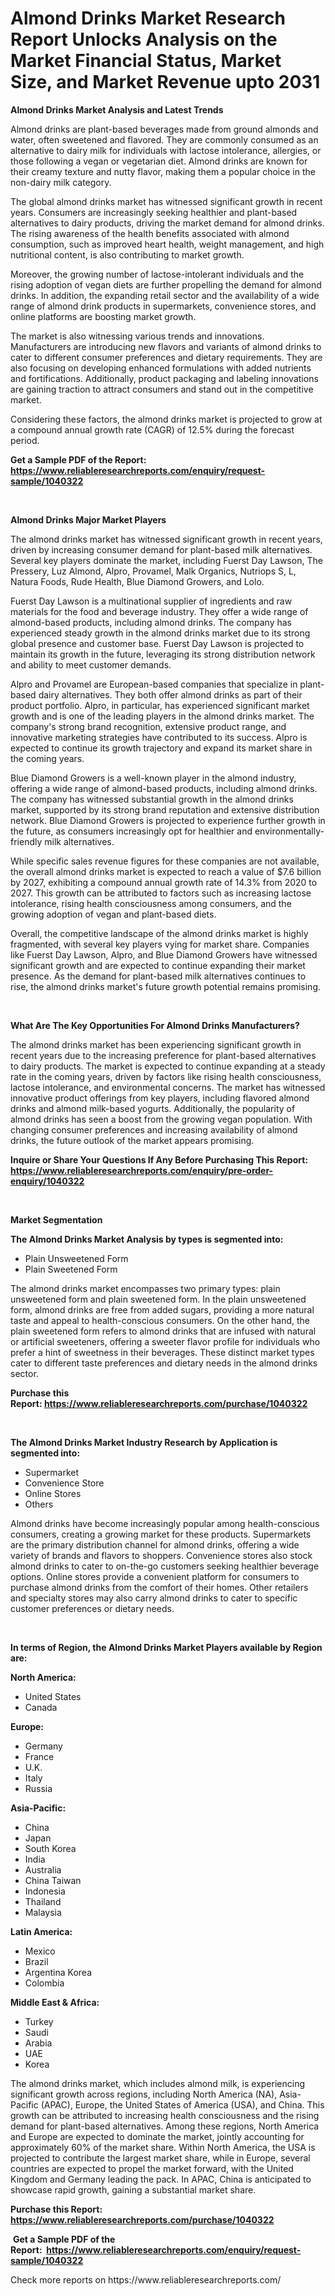 <p><h1>Almond Drinks Market Research Report Unlocks Analysis on the Market Financial Status, Market Size, and Market Revenue upto 2031</h1></p><p><strong>Almond Drinks Market Analysis and Latest Trends</strong></p>
<p><p>Almond drinks are plant-based beverages made from ground almonds and water, often sweetened and flavored. They are commonly consumed as an alternative to dairy milk for individuals with lactose intolerance, allergies, or those following a vegan or vegetarian diet. Almond drinks are known for their creamy texture and nutty flavor, making them a popular choice in the non-dairy milk category.</p><p>The global almond drinks market has witnessed significant growth in recent years. Consumers are increasingly seeking healthier and plant-based alternatives to dairy products, driving the market demand for almond drinks. The rising awareness of the health benefits associated with almond consumption, such as improved heart health, weight management, and high nutritional content, is also contributing to market growth.</p><p>Moreover, the growing number of lactose-intolerant individuals and the rising adoption of vegan diets are further propelling the demand for almond drinks. In addition, the expanding retail sector and the availability of a wide range of almond drink products in supermarkets, convenience stores, and online platforms are boosting market growth.</p><p>The market is also witnessing various trends and innovations. Manufacturers are introducing new flavors and variants of almond drinks to cater to different consumer preferences and dietary requirements. They are also focusing on developing enhanced formulations with added nutrients and fortifications. Additionally, product packaging and labeling innovations are gaining traction to attract consumers and stand out in the competitive market.</p><p>Considering these factors, the almond drinks market is projected to grow at a compound annual growth rate (CAGR) of 12.5% during the forecast period.</p></p>
<p><strong>Get a Sample PDF of the Report:&nbsp; <a href="https://www.reliableresearchreports.com/enquiry/request-sample/1040322">https://www.reliableresearchreports.com/enquiry/request-sample/1040322</a></strong></p>
<p>&nbsp;</p>
<p><strong>Almond Drinks Major Market Players</strong></p>
<p><p>The almond drinks market has witnessed significant growth in recent years, driven by increasing consumer demand for plant-based milk alternatives. Several key players dominate the market, including Fuerst Day Lawson, The Pressery, Luz Almond, Alpro, Provamel, Malk Organics, Nutriops S, L, Natura Foods, Rude Health, Blue Diamond Growers, and Lolo.</p><p>Fuerst Day Lawson is a multinational supplier of ingredients and raw materials for the food and beverage industry. They offer a wide range of almond-based products, including almond drinks. The company has experienced steady growth in the almond drinks market due to its strong global presence and customer base. Fuerst Day Lawson is projected to maintain its growth in the future, leveraging its strong distribution network and ability to meet customer demands.</p><p>Alpro and Provamel are European-based companies that specialize in plant-based dairy alternatives. They both offer almond drinks as part of their product portfolio. Alpro, in particular, has experienced significant market growth and is one of the leading players in the almond drinks market. The company's strong brand recognition, extensive product range, and innovative marketing strategies have contributed to its success. Alpro is expected to continue its growth trajectory and expand its market share in the coming years.</p><p>Blue Diamond Growers is a well-known player in the almond industry, offering a wide range of almond-based products, including almond drinks. The company has witnessed substantial growth in the almond drinks market, supported by its strong brand reputation and extensive distribution network. Blue Diamond Growers is projected to experience further growth in the future, as consumers increasingly opt for healthier and environmentally-friendly milk alternatives.</p><p>While specific sales revenue figures for these companies are not available, the overall almond drinks market is expected to reach a value of $7.6 billion by 2027, exhibiting a compound annual growth rate of 14.3% from 2020 to 2027. This growth can be attributed to factors such as increasing lactose intolerance, rising health consciousness among consumers, and the growing adoption of vegan and plant-based diets.</p><p>Overall, the competitive landscape of the almond drinks market is highly fragmented, with several key players vying for market share. Companies like Fuerst Day Lawson, Alpro, and Blue Diamond Growers have witnessed significant growth and are expected to continue expanding their market presence. As the demand for plant-based milk alternatives continues to rise, the almond drinks market's future growth potential remains promising.</p></p>
<p>&nbsp;</p>
<p><strong>What Are The Key Opportunities For Almond Drinks Manufacturers?</strong></p>
<p><p>The almond drinks market has been experiencing significant growth in recent years due to the increasing preference for plant-based alternatives to dairy products. The market is expected to continue expanding at a steady rate in the coming years, driven by factors like rising health consciousness, lactose intolerance, and environmental concerns. The market has witnessed innovative product offerings from key players, including flavored almond drinks and almond milk-based yogurts. Additionally, the popularity of almond drinks has seen a boost from the growing vegan population. With changing consumer preferences and increasing availability of almond drinks, the future outlook of the market appears promising.</p></p>
<p><strong>Inquire or Share Your Questions If Any Before Purchasing This Report: <a href="https://www.reliableresearchreports.com/enquiry/pre-order-enquiry/1040322">https://www.reliableresearchreports.com/enquiry/pre-order-enquiry/1040322</a></strong></p>
<p>&nbsp;</p>
<p><strong>Market Segmentation</strong></p>
<p><strong>The Almond Drinks Market Analysis by types is segmented into:</strong></p>
<p><ul><li>Plain Unsweetened Form</li><li>Plain Sweetened Form</li></ul></p>
<p><p>The almond drinks market encompasses two primary types: plain unsweetened form and plain sweetened form. In the plain unsweetened form, almond drinks are free from added sugars, providing a more natural taste and appeal to health-conscious consumers. On the other hand, the plain sweetened form refers to almond drinks that are infused with natural or artificial sweeteners, offering a sweeter flavor profile for individuals who prefer a hint of sweetness in their beverages. These distinct market types cater to different taste preferences and dietary needs in the almond drinks sector.</p></p>
<p><strong>Purchase this Report:&nbsp;<a href="https://www.reliableresearchreports.com/purchase/1040322">https://www.reliableresearchreports.com/purchase/1040322</a></strong></p>
<p>&nbsp;</p>
<p><strong>The Almond Drinks Market Industry Research by Application is segmented into:</strong></p>
<p><ul><li>Supermarket</li><li>Convenience Store</li><li>Online Stores</li><li>Others</li></ul></p>
<p><p>Almond drinks have become increasingly popular among health-conscious consumers, creating a growing market for these products. Supermarkets are the primary distribution channel for almond drinks, offering a wide variety of brands and flavors to shoppers. Convenience stores also stock almond drinks to cater to on-the-go customers seeking healthier beverage options. Online stores provide a convenient platform for consumers to purchase almond drinks from the comfort of their homes. Other retailers and specialty stores may also carry almond drinks to cater to specific customer preferences or dietary needs.</p></p>
<p>&nbsp;</p>
<p><strong>In terms of Region, the Almond Drinks Market Players available by Region are:</strong></p>
<p>
    <p> <strong> North America: </strong>
        <ul>
            <li>United States</li>
            <li>Canada</li>
        </ul>
        </p> 
    <p> <strong> Europe: </strong>
        <ul>
            <li>Germany</li>
            <li>France</li>
            <li>U.K.</li>
            <li>Italy</li>
            <li>Russia</li>
        </ul>
        </p> 
    <p> <strong> Asia-Pacific: </strong>
        <ul>
            <li>China</li>
            <li>Japan</li>
            <li>South Korea</li>
            <li>India</li>
            <li>Australia</li>
            <li>China Taiwan</li>
            <li>Indonesia</li>
            <li>Thailand</li>
            <li>Malaysia</li>
        </ul>
        </p> 
    <p> <strong> Latin America: </strong>
        <ul>
            <li>Mexico</li>
            <li>Brazil</li>
            <li>Argentina Korea</li>
            <li>Colombia</li>
        </ul>
        </p> 
    <p> <strong> Middle East & Africa: </strong>
        <ul>
            <li>Turkey</li>
            <li>Saudi</li>
            <li>Arabia</li>
            <li>UAE</li>
            <li>Korea</li>
        </ul>
    </p>
    </p>
<p><p>The almond drinks market, which includes almond milk, is experiencing significant growth across regions, including North America (NA), Asia-Pacific (APAC), Europe, the United States of America (USA), and China. This growth can be attributed to increasing health consciousness and the rising demand for plant-based alternatives. Among these regions, North America and Europe are expected to dominate the market, jointly accounting for approximately 60% of the market share. Within North America, the USA is projected to contribute the largest market share, while in Europe, several countries are expected to propel the market forward, with the United Kingdom and Germany leading the pack. In APAC, China is anticipated to showcase rapid growth, gaining a substantial market share.</p></p>
<p><strong>Purchase this Report: <a href="https://www.reliableresearchreports.com/purchase/1040322">https://www.reliableresearchreports.com/purchase/1040322</a></strong></p>
<p>&nbsp;<strong>Get a Sample PDF of the Report:&nbsp;&nbsp;<a href="https://www.reliableresearchreports.com/enquiry/request-sample/1040322">https://www.reliableresearchreports.com/enquiry/request-sample/1040322</a></strong></p>
<p><strong></strong></p>
<p>Check more reports on https://www.reliableresearchreports.com/</p>